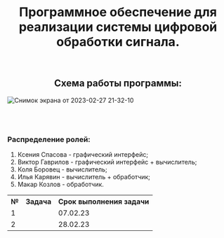 <h1 align="center"> Программное обеспечение для реализации системы цифровой обработки сигнала. </h1>

<br>

<h2 align="center"> Схема работы программы: </h2>

![Снимок экрана от 2023-02-27 21-32-10](https://user-images.githubusercontent.com/95526773/221685797-6116aaf1-df88-441f-9327-e36cd1040c18.png)

<br>
<br>

<h3> Распределение ролей: </h3>

1) Ксения Cпасова - графический интерфейс;
2) Виктор Гаврилов - графический интерфейс + вычислитель;
3) Коля Боровец - вычислитель;
4) Илья Карявин - вычислитель + обработчик;
5) Макар Козлов - обработчик.

<table>
  <tr>
    <th>№</th>
    <th>Задача</th>
    <th>Срок выполнения задачи</th>
  </tr>
  <tr>
    <td>1</td>
    <td></td>
    <td>07.02.23</td>
  </tr>
  <tr>
    <td>2</td>
    <td></td>
    <td>28.02.23</td>
  </tr>
</table>
